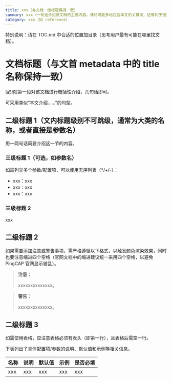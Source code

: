 ```yaml
---
title: xxx（与文档一级标题保持一致）
summary: xxx（一句话介绍该文档的主要内容，请尽可能多地包含本文的关键词，这有利于搜索引擎优化）
category: xxx（如 reference）
---
```


<!--本文档为参考手册类模板，你可直接复制使用，用时请将多余的说明删除。该类文档示例：- [TiDB 集群报警规则与处理方法](/alert-rules.md)-->

特别说明：请在 TOC.md 中合适的位置加目录（思考用户最有可能在哪里找文档）。

# 文档标题（与文首 metadata 中的 title 名称保持一致）

[必须]第一段对该文档进行概括性介绍，几句话即可。

可采用类似“本文介绍……”的句型。

## 二级标题 1（文内标题级别不可跳级，通常为大类的名称，或者直接是参数名）

用一两句话简要介绍这一节的内容。

### 三级标题 1（可选，如参数名）

如需列举多个参数/配置项，可以使用无序列表（*/+/-）：

- xxx：xxx
- xxx：xxx
- xxx：xxx

### 三级标题 2

xxx

## 二级标题 2

如果需要添加注意或警告事项，需严格遵循以下格式，以触发颜色渲染效果，同时也要注意缩进四个空格（官网文档中的缩进建议统一采用四个空格，以避免 PingCAP 官网显示错乱）。

> **注意：**
>
> xxxxxxxxxxxxxx。

> **警告：**
>
> xxxxxxxxxxxxxx。

## 二级标题 3

如需使用表格，应注意表格必须有表头（即第一行），且表格后需空一行。

下表列出了具体配置项/参数的说明、默认值和示例等相关信息。

| 名称 | 说明 | 默认值 | 示例 | 是否必填 |
| :-- | :-- | :-- | :-- | :-- |
| xxx | xxx | xxx | xxx | xxx |
